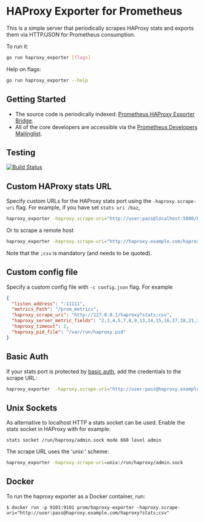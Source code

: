# HAProxy Exporter for Prometheus

This is a simple server that periodically scrapes HAProxy stats and exports them via HTTP/JSON for Prometheus
consumption.

To run it:

```bash
go run haproxy_exporter [flags]
```

Help on flags:
```bash
go run haproxy_exporter --help
```

## Getting Started
  * The source code is periodically indexed: [Prometheus HAProxy Exporter Bridge](http://godoc.org/github.com/prometheus/haproxy_exporter).
  * All of the core developers are accessible via the [Prometheus Developers Mailinglist](https://groups.google.com/forum/?fromgroups#!forum/prometheus-developers).

## Testing

[![Build Status](https://travis-ci.org/prometheus/haproxy_exporter.png?branch=master)](https://travis-ci.org/prometheus/haproxy_exporter)

## Custom HAProxy stats URL

Specify custom URLs for the HAProxy stats port using the `-haproxy.scrape-uri` flag. For example, if you have set `stats uri /baz`,

```bash
haproxy_exporter -haproxy.scrape-uri="http://user:pass@localhost:5000/baz?stats;csv"
```

Or to scrape a remote host

```bash
haproxy_exporter -haproxy.scrape-uri="http://haproxy.example.com/haproxy?stats;csv"
```

Note that the `;csv` is mandatory (and needs to be quoted).

## Custom config file

Specify a custom config file with `-c config.json` flag.
For example
```json
{
  "listen_address": ":11111",
  "metrics_Path": "/prom_metrics",
  "haproxy_scrape_uri": "http://127.0.0.1/haproxy?stats;csv",
  "haproxy_server_metric_fields": "2,3,4,5,7,8,9,13,14,15,16,17,18,21,24,33,35,38,39,40,41,42,43,44",
  "haproxy_timeout": 2,
  "haproxy_pid_file": "/var/run/haproxy.pid"
}
```


## Basic Auth

If your stats port is protected by [basic auth](https://cbonte.github.io/haproxy-dconv/configuration-1.6.html#4-stats%20auth), add the credentials to the scrape URL:

```bash
haproxy_exporter  -haproxy.scrape-uri="http://user:pass@haproxy.example.com/haproxy?stats;csv"
```

## Unix Sockets

As alternative to localhost HTTP a stats socket can be used. Enable the stats
socket in HAProxy with for example:
```
stats socket /run/haproxy/admin.sock mode 660 level admin
```

The scrape URL uses the 'unix:' scheme:
```bash
haproxy_exporter -haproxy.scrape-uri=unix:/run/haproxy/admin.sock
```

## Docker

To run the haproxy exporter as a Docker container, run:

    $ docker run -p 9101:9101 prom/haproxy-exporter -haproxy.scrape-uri="http://user:pass@haproxy.example.com/haproxy?stats;csv"

